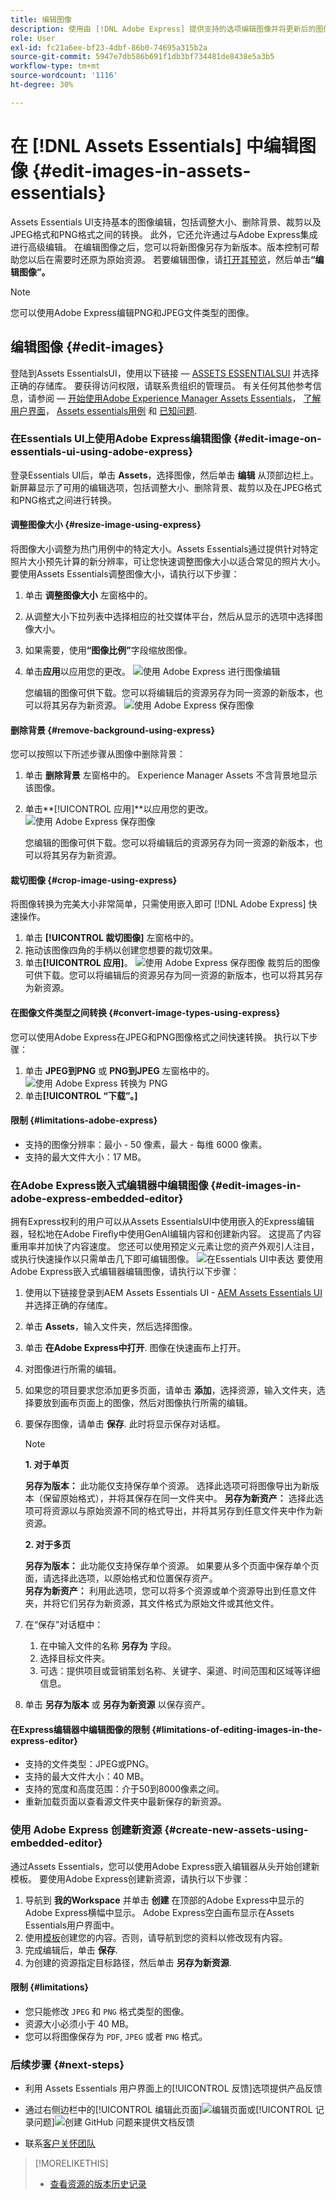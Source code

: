 ```yaml
---
title: 编辑图像
description: 使用由 [!DNL Adobe Express] 提供支持的选项编辑图像并将更新后的图像另存为版本。
role: User
exl-id: fc21a6ee-bf23-4dbf-86b0-74695a315b2a
source-git-commit: 5947e7db586b691f1db3bf734481de8438e5a3b5
workflow-type: tm+mt
source-wordcount: '1116'
ht-degree: 30%

---
```


# 在 [!DNL Assets Essentials] 中编辑图像 {#edit-images-in-assets-essentials}

Assets Essentials UI支持基本的图像编辑，包括调整大小、删除背景、裁剪以及JPEG格式和PNG格式之间的转换。 此外，它还允许通过与Adobe Express集成进行高级编辑。 在编辑图像之后，您可以将新图像另存为新版本。版本控制可帮助您以后在需要时还原为原始资源。 若要编辑图像，请[打开其预览](https://experienceleague.adobe.com/en/docs/experience-manager-assets-essentials/help/navigate-view#preview-assets)，然后单击&#x200B;**“编辑图像”。**

>[!NOTE]
>
>您可以使用Adobe Express编辑PNG和JPEG文件类型的图像。

<!--The editing actions that are available are Spot healing, Crop and straighten, Resize image, and Adjust image.-->

## 编辑图像 {#edit-images}

登陆到Assets EssentialsUI，使用以下链接 —  [ASSETS ESSENTIALSUI](https://experience.adobe.com/#/assets) 并选择正确的存储库。 要获得访问权限，请联系贵组织的管理员。
有关任何其他参考信息，请参阅 —  [开始使用Adobe Experience Manager Assets Essentials](https://experienceleague.adobe.com/en/docs/experience-manager-assets-essentials/help/get-started)， [了解用户界面](https://experienceleague.adobe.com/en/docs/experience-manager-assets-essentials/help/navigate-view)， [Assets essentials用例](https://experienceleague.adobe.com/en/docs/experience-manager-assets-essentials/help/get-started#use-cases) 和 [已知问题](https://experienceleague.adobe.com/en/docs/experience-manager-assets-essentials/help/release-notes).
<!--
>[!CONTEXTUALHELP]
>id="assets_express_integration"
>title="Adobe Express Integration"
>abstract="Easy and intuitive image-editing tools powered by Adobe Express available directly within AEM Assets to increase content reuse and accelerate content velocity."-->

### 在Essentials UI上使用Adobe Express编辑图像 {#edit-image-on-essentials-ui-using-adobe-express}

登录Essentials UI后，单击 **Assets**，选择图像，然后单击 **编辑** 从顶部边栏上。 新屏幕显示了可用的编辑选项，包括调整大小、删除背景、裁剪以及在JPEG格式和PNG格式之间进行转换。

#### 调整图像大小 {#resize-image-using-express}

将图像大小调整为热门用例中的特定大小。Assets Essentials通过提供针对特定照片大小预先计算的新分辨率，可让您快速调整图像大小以适合常见的照片大小。 要使用Assets Essentials调整图像大小，请执行以下步骤：

1. 单击 **调整图像大小** 左窗格中的。
2. 从调整大小下拉列表中选择相应的社交媒体平台，然后从显示的选项中选择图像大小。
3. 如果需要，使用&#x200B;**“图像比例”**&#x200B;字段缩放图像。
4. 单击&#x200B;**应用**以应用您的更改。
   ![使用 Adobe Express 进行图像编辑](/help/using/assets/adobe-express-resize-image.png)

   您编辑的图像可供下载。您可以将编辑后的资源另存为同一资源的新版本，也可以将其另存为新资源。
   ![使用 Adobe Express 保存图像](/help/using/assets/adobe-express-resize-save.png)

#### 删除背景 {#remove-background-using-express}

您可以按照以下所述步骤从图像中删除背景：

1. 单击 **删除背景** 左窗格中的。 Experience Manager Assets 不含背景地显示该图像。
2. 单击&#x200B;**[!UICONTROL 应用]**以应用您的更改。
   ![使用 Adobe Express 保存图像](/help/using/assets/adobe-express-remove-background.png)

   您编辑的图像可供下载。您可以将编辑后的资源另存为同一资源的新版本，也可以将其另存为新资源。

#### 裁切图像 {#crop-image-using-express}

将图像转换为完美大小非常简单，只需使用嵌入即可 [!DNL Adobe Express] 快速操作。

1. 单击 **[!UICONTROL 裁切图像]** 左窗格中的。
2. 拖动该图像四角的手柄以创建您想要的裁切效果。
3. 单击&#x200B;**[!UICONTROL 应用]**。
   ![使用 Adobe Express 保存图像](/help/using/assets/adobe-express-crop-image.png)
裁剪后的图像可供下载。您可以将编辑后的资源另存为同一资源的新版本，也可以将其另存为新资源。

#### 在图像文件类型之间转换 {#convert-image-types-using-express}

您可以使用Adobe Express在JPEG和PNG图像格式之间快速转换。 执行以下步骤：

1. 单击 **JPEG到PNG** 或 **PNG到JPEG** 左窗格中的。
   ![使用 Adobe Express 转换为 PNG](/help/using/assets/adobe-express-convert-image.png)
2. 单击&#x200B;**[!UICONTROL “下载”。]**

#### 限制 {#limitations-adobe-express}

* 支持的图像分辨率：最小 - 50 像素，最大 - 每维 6000 像素。
* 支持的最大文件大小：17 MB。

### 在Adobe Express嵌入式编辑器中编辑图像 {#edit-images-in-adobe-express-embedded-editor}

拥有Express权利的用户可以从Assets EssentialsUI中使用嵌入的Express编辑器，轻松地在Adobe Firefly中使用GenAI编辑内容和创建新内容。 这提高了内容重用率并加快了内容速度。 您还可以使用预定义元素让您的资产外观引人注目，或执行快速操作以只需单击几下即可编辑图像。
![在Essentials UI中表达](/help/using/assets/express-in-essentials-ui.jpg)
要使用Adobe Express嵌入式编辑器编辑图像，请执行以下步骤：

1. 使用以下链接登录到AEM Assets Essentials UI - [AEM Assets Essentials UI](https://experience.adobe.com/#/assets) 并选择正确的存储库。
1. 单击 **Assets**，输入文件夹，然后选择图像。
1. 单击 **在Adobe Express中打开**. 图像在快速画布上打开。
1. 对图像进行所需的编辑。
1. 如果您的项目要求您添加更多页面，请单击 **添加**，选择资源，输入文件夹，选择要放到画布页面上的图像，然后对图像执行所需的编辑。
1. 要保存图像，请单击 **保存**. 此时将显示保存对话框。

   >[!NOTE]
   >
   > **1. 对于单页**
   >
   > **另存为版本：** 此功能仅支持保存单个资源。 选择此选项可将图像导出为新版本（保留原始格式），并将其保存在同一文件夹中。
   > **另存为新资产：** 选择此选项可将资源以与原始资源不同的格式导出，并将其另存到任意文件夹中作为新资源。
   >  
   > **2. 对于多页**
   >
   > **另存为版本：** 此功能仅支持保存单个资源。 如果要从多个页面中保存单个页面，请选择此选项，以原始格式和位置保存资产。\
   > **另存为新资产：** 利用此选项，您可以将多个资源或单个资源导出到任意文件夹，并将它们另存为新资源，其文件格式为原始文件或其他文件。

1. 在“保存”对话框中：
   1. 在中输入文件的名称 **另存为** 字段。
   1. 选择目标文件夹。
   1. 可选：提供项目或营销策划名称、关键字、渠道、时间范围和区域等详细信息。
1. 单击 **另存为版本** 或 **另存为新资源** 以保存资产。

#### 在Express编辑器中编辑图像的限制 {#limitations-of-editing-images-in-the-express-editor}

* 支持的文件类型：JPEG或PNG。
* 支持的最大文件大小：40 MB。
* 支持的宽度和高度范围：介于50到8000像素之间。
* 重新加载页面以查看源文件夹中最新保存的新资源。

### 使用 Adobe Express 创建新资源 {#create-new-assets-using-embedded-editor}

通过Assets Essentials，您可以使用Adobe Express嵌入编辑器从头开始创建新模板。 要使用Adobe Express创建新资源，请执行以下步骤：

1. 导航到 **我的Workspace** 并单击 **创建** 在顶部的Adobe Express中显示的Adobe Express横幅中显示。 Adobe Express空白画布显示在Assets Essentials用户界面中。
1. 使用[模板](https://helpx.adobe.com/cn/express/using/work-with-templates.html)创建您的内容。否则，请导航到您的资料以修改现有内容。
1. 完成编辑后，单击 **保存**.
1. 为创建的资源指定目标路径，然后单击 **另存为新资源**.

#### 限制 {#limitations}

* 您只能修改 `JPEG` 和 `PNG` 格式类型的图像。
* 资源大小必须小于 40 MB。
* 您可以将图像保存为 `PDF`, `JPEG` 或者 `PNG` 格式。

<!--
## Edit images using [!DNL Adobe Photoshop Express] {#edit-using-photoshop-express}

<!--
After editing an image, you can save the new image as a new version. Versioning helps you to revert to the original asset later, if needed. To edit an image, [open its preview](/help/using/navigate-view.md#preview-assets) and click **[!UICONTROL Edit Image]** ![edit icon](assets/do-not-localize/edit-icon.png) from the rail on the right.

![Options to edit an image](assets/edit-image2.png)

*Figure: The options to edit images are powered by [!DNL Adobe Photoshop Express].*
-->
<!--
### Spot heal images {#spot-heal-images-using-photoshop-express}

If there are minor spots or small objects on an image, you can edit and remove the spots using the spot healing feature provided by Adobe Photoshop.

The brush samples the retouched area and makes the repaired pixels blend seamlessly into the rest of the image. Use a brush size that is only slightly larger than the spot you want to fix.

![Spot healing edit option](assets/edit-spot-healing.png)

<!-- 
TBD: See if we should give backlinks to PS docs for these concepts.
For more information about how Spot Healing works in Photoshop, see [retouching and repairing photos](https://helpx.adobe.com/photoshop/using/retouching-repairing-images.html). 
-->
<!--
### Crop and straighten images {#crop-straighten-images-using-photoshop-express}

Using the crop and straighten option that you can do basic cropping, rotate image, flip it horizontally or vertically, and crop it to dimensions suitable for popular social media websites.

To save your edits, click **[!UICONTROL Crop Image]**. After editing, you can save the new image as a version.

![Option to crop and straighten](assets/edit-crop-straighten.png)

Many default options let you crop your image to the best proportions that fit various social media profiles and posts.

### Resize image {#resize-image-using-photoshop-express}

You can view the common photo sizes in centimeters or inches to know the dimensions. By default, the resizing method retains the aspect ratio. To manually override the aspect ratio, click ![](assets/do-not-localize/lock-closed-icon.png).

Enter the dimensions and click **[!UICONTROL Resize Image]** to resize the image. Before you save the changes as a version, you can either undo all the changes done before saving by clicking [!UICONTROL Undo] or you can change the specific step in the editing process by clicking [!UICONTROL Revert].

![Options when resizing an image](assets/resize-image.png)

### Adjust image {#adjust-image-using-photoshop-express}

[!DNL Assets Essentials] lets you adjust the color, tone, contrast, and more, with just a few clicks. Click **[!UICONTROL Adjust image]** in the edit window. The following options are available in the right sidebar:

* **Popular**: [!UICONTROL High Contrast & Detail], [!UICONTROL Desaturated Contrast], [!UICONTROL Aged Photo], [!UICONTROL B&W Soft], and [!UICONTROL B&W Sepia Tone].
* **Color**: [!UICONTROL Natural], [!UICONTROL Bright], [!UICONTROL High Contrast], [!UICONTROL High Contrast & Detail], [!UICONTROL Vivid], and [!UICONTROL Matte].
* **Creative**: [!UICONTROL Desaturated Contrast], [!UICONTROL Cool Light], [!UICONTROL Turquoise & Red], [!UICONTROL Soft Mist], [!UICONTROL Vintage Instant], [!UICONTROL Warm Contrast], [!UICONTROL Flat & Green], [!UICONTROL Red Lift Matte], [!UICONTROL Warm Shadows], and [!UICONTROL Aged Photo].
* **B&W**: [!UICONTROL B&W Landscape], [!UICONTROL B&W High Contrast], [!UICONTROL B&W Punch], [!UICONTROL B&W Low Contrast], [!UICONTROL B&W Flat], [!UICONTROL B&W Soft], [!UICONTROL B&W Infrared], [!UICONTROL B&W Selenium Tone], [!UICONTROL B&W Sepia Tone], and [!UICONTROL B&W Split Tone].
* **Vignetting**: [!UICONTROL None], [!UICONTROL Light], [!UICONTROL Medium], and [!UICONTROL Heavy].

![Adjust image by editing](assets/adjust-image.png)

<!--
TBD: Insert a video of the available social media options.
-->

### 后续步骤 {#next-steps}

* 利用 Assets Essentials 用户界面上的[!UICONTROL 反馈]选项提供产品反馈

* 通过右侧边栏中的[!UICONTROL 编辑此页面]![编辑页面](assets/do-not-localize/edit-page.png)或[!UICONTROL 记录问题]![创建 GitHub 问题](assets/do-not-localize/github-issue.png)来提供文档反馈

* 联系[客户关怀团队](https://experienceleague.adobe.com/?support-solution=General#support)

>[!MORELIKETHIS]
>
>* [查看资源的版本历史记录](/help/using/navigate-view.md)
